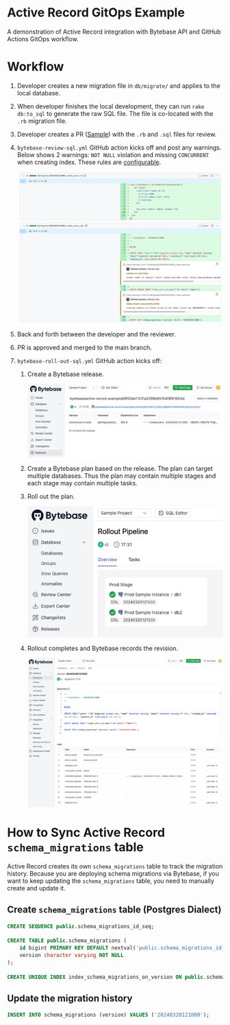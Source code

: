 # Active Record GitOps Example

A demonstration of Active Record integration with Bytebase API and GitHub Actions GitOps workflow.

# Workflow

1. Developer creates a new migration file in `db/migrate/` and applies to the local database.
1. When developer finishes the local development, they can run `rake db:to_sql` to generate the raw SQL file. The file
   is co-located with the `.rb` migration file.
1. Developer creates a PR ([Sample](https://github.com/bytebase/active-record-example/pull/5/files)) with the `.rb` and `.sql` files for review.
1. `bytebase-review-sql.yml` GitHub action kicks off and post any warnings. Below shows 2 warnings: `NOT NULL` violation and missing `CONCURRENT` when creating index. These rules are [configurable](https://www.bytebase.com/docs/sql-review/review-rules/).

   ![sql-review](https://raw.githubusercontent.com/bytebase/active-record-example/refs/heads/main/assets/sql-review.webp)

1. Back and forth between the developer and the reviewer.
1. PR is approved and merged to the main branch.
1. `bytebase-roll-out-sql.yml` GitHub action kicks off:

   1. Create a Bytebase release.

      ![release](https://raw.githubusercontent.com/bytebase/active-record-example/refs/heads/main/assets/release.webp)

   1. Create a Bytebase plan based on the release. The plan can target multiple databases. Thus the plan may contain multiple stages and each stage may contain multiple tasks.

   1. Roll out the plan.

      ![rollout](https://raw.githubusercontent.com/bytebase/active-record-example/refs/heads/main/assets/rollout.webp)

   1. Rollout completes and Bytebase records the revision.

      ![revision](https://raw.githubusercontent.com/bytebase/active-record-example/refs/heads/main/assets/revision.webp)

# How to Sync Active Record `schema_migrations` table

Active Record creates its own `schema_migrations` table to track the migration history. Because you are deploying schema migrations
via Bytebase, if you want to keep updating the `schema_migrations` table, you need to manually create and update it.

## Create `schema_migrations` table (Postgres Dialect)

```sql
CREATE SEQUENCE public.schema_migrations_id_seq;

CREATE TABLE public.schema_migrations (
    id bigint PRIMARY KEY DEFAULT nextval('public.schema_migrations_id_seq'),
    version character varying NOT NULL
);

CREATE UNIQUE INDEX index_schema_migrations_on_version ON public.schema_migrations (version);
```

## Update the migration history

```sql
INSERT INTO schema_migrations (version) VALUES ('20240320121000');
```
